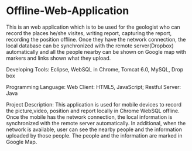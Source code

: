 Offline-Web-Application
=======================

This is an web application which is to be used for the geologist who can record the places he/she visites, writing report, capturing the report, recording the position offline. Once they have the network connection, the local database can be synchronized with the remote server(Dropbox) automatically and all the people nearby can be shown on Google map with markers and links shown what they upload.


Developing Tools: Eclipse, WebSQL in Chrome, Tomcat 6.0, MySQL, Drop box

Programming Language: Web Client: HTML5, JavaScript; Restful Server: Java

Project Description: This application is used for mobile devices to record the picture,video, position and report locally in Chrome WebSQL  offline. Once the mobile has the network connection, the local information is synchronized with the remote server automatically. In additional, when the network is available, user can see the nearby people and the information uploaded by those people. The people and the information are marked in Google Map. 
